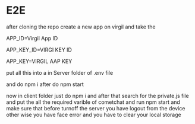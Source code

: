 # E2E
after cloning the repo
  create a new app on virgil and take the 
  
APP_ID=Virgil App ID   

APP_KEY_ID=VIRGI KEY ID

APP_KEY=VIRGIL AAP KEY


put all this into a in Server folder of .env file


and do npm i after do npm start




now in client folder 
just do npm i and after that search for the private.js file and put the all the required varible of cometchat 
and run npm start 
and make sure that before turnoff the server you have logout from the device other wise you have face error and you have to clear your local storage
